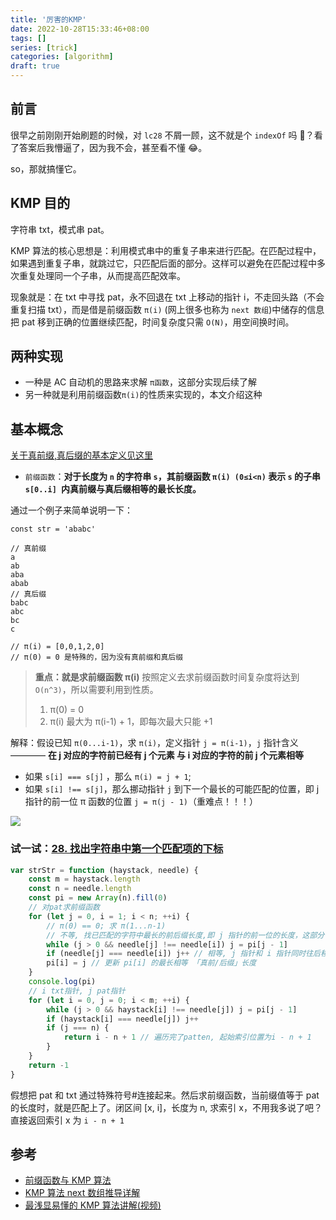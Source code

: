 ```yaml
---
title: '厉害的KMP'
date: 2022-10-28T15:33:46+08:00
tags: []
series: [trick]
categories: [algorithm]
draft: true
---
```


## 前言

很早之前刚刚开始刷题的时候，对 `lc28` 不屑一顾，这不就是个 `indexOf` 吗 🐻？看了答案后我懵逼了，因为我不会，甚至看不懂 😂。

so，那就搞懂它。

## KMP 目的

字符串 txt，模式串 pat。

KMP 算法的核心思想是：利用模式串中的重复子串来进行匹配。在匹配过程中，如果遇到重复子串，就跳过它，只匹配后面的部分。这样可以避免在匹配过程中多次重复处理同一个子串，从而提高匹配效率。

现象就是：在 txt 中寻找 pat，永不回退在 txt 上移动的指针 i，不走回头路（不会重复扫描 txt），而是借是前缀函数 `π(i)` (网上很多也称为 `next 数组`)中储存的信息把 pat 移到正确的位置继续匹配，时间复杂度只需 `O(N)`，用空间换时间。

## 两种实现

-   一种是 AC 自动机的思路来求解 `π函数`，这部分实现后续了解
-   另一种就是利用前缀函数`π(i)`的性质来实现的，本文介绍这种

## 基本概念

[关于真前缀,真后缀的基本定义见这里](https://oi-wiki.org/string/kmp/#%E5%89%8D%E7%BC%80%E5%87%BD%E6%95%B0)

-   `前缀函数`：**对于长度为 `n` 的字符串 `s`，其前缀函数 `π(i) (0≤i<n)` 表示 `s` 的子串 `s[0..i] `内真前缀与真后缀相等的最长长度。**

通过一个例子来简单说明一下：

```JS
const str = 'ababc'

// 真前缀
a
ab
aba
abab
// 真后缀
babc
abc
bc
c

// π(i) = [0,0,1,2,0]
// π(0) = 0 是特殊的，因为没有真前缀和真后缀
```

> **重点：就是求前缀函数 π(i)**
> 按照定义去求前缀函数时间复杂度将达到 `O(n^3)`，所以需要利用到性质。
>
> 1. π(0) = 0
> 2. π(i) 最大为 π(i-1) + 1，即每次最大只能 +1

解释：假设已知 `π(0...i-1)`，求 `π(i)`，定义指针 `j = π(i-1)`，`j` 指针含义———— **在 j 对应的字符前已经有 j 个元素 与 i 对应的字符的前 j 个元素相等**

-   如果 `s[i] === s[j]` ，那么 `π(i) = j + 1`;
-   如果 `s[i] !== s[j]`，那么挪动指针 `j` 到下一个最长的可能匹配的位置，即 j 指针的前一位 π 函数的位置 `j = π(j - 1)`（重难点！！！）

![](https://cdn.jsdelivr.net/gh/yokiizx/picgo@main/img/202304141407906.svg)

### 试一试：[28. 找出字符串中第一个匹配项的下标](https://leetcode.cn/problems/find-the-index-of-the-first-occurrence-in-a-string/)

```js
var strStr = function (haystack, needle) {
    const m = haystack.length
    const n = needle.length
    const pi = new Array(n).fill(0)
    // 对pat求前缀函数
    for (let j = 0, i = 1; i < n; ++i) {
        // π(0) == 0; 求 π(1...n-1)
        // 不等, 找已匹配的字符中最长的前后缀长度,即 j 指针的前一位的长度，这部分带点动态规划的思想
        while (j > 0 && needle[j] !== needle[i]) j = pi[j - 1]
        if (needle[j] === needle[i]) j++ // 相等, j 指针和 i 指针同时往后移动一位
        pi[i] = j // 更新 pi[i] 的最长相等 「真前/后缀」长度
    }
    console.log(pi)
    // i txt指针, j pat指针
    for (let i = 0, j = 0; i < m; ++i) {
        while (j > 0 && haystack[i] !== needle[j]) j = pi[j - 1]
        if (haystack[i] === needle[j]) j++
        if (j === n) {
            return i - n + 1 // 遍历完了patten, 起始索引位置为i - n + 1
        }
    }
    return -1
}
```

假想把 pat 和 txt 通过特殊符号#连接起来。然后求前缀函数，当前缀值等于 pat 的长度时，就是匹配上了。闭区间 [x, i]，长度为 n, 求索引 x，不用我多说了吧？直接返回索引 x 为 `i - n + 1`

## 参考

-   [前缀函数与 KMP 算法](https://oi-wiki.org/string/kmp/)
-   [KMP 算法 next 数组推导详解](https://blog.csdn.net/weixin_50168558/article/details/121318627)
-   [最浅显易懂的 KMP 算法讲解(视频)](https://www.bilibili.com/video/BV1AY4y157yL/?share_source=weixin_web&vd_source=55aa8441b3f5438f746a87f0ac946d08&wxfid=o7omF0bo1aj3AH8fOHTxGWdFxrdM&share_times=1)
